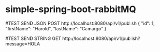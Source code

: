 # simple-spring-boot-rabbitMQ


#TEST SEND JSON
POST http://localhost:8080/api/v1/publish
{
    "id": 1,
    "firstName": "Harold",
    "lastName": "Camargo"
}


#TEST SEND STRING
GET http://localhost:8080/api/v1/publish?message=HOLA
